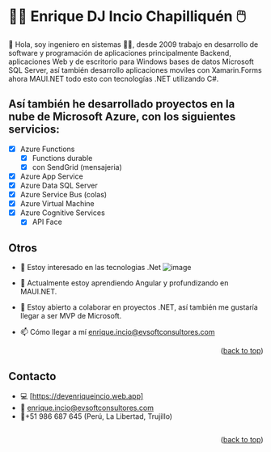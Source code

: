 <a name="readme-top"></a>
# 👨‍💻 Enrique DJ Incio Chapilliquén 🖱️

👋 Hola, soy ingeniero en sistemas 👨‍💻, desde 2009 trabajo en desarrollo de software y programación de aplicaciones principalmente Backend, aplicaciones Web y de escritorio para Windows bases de datos Microsoft SQL Server, así también desarrollo aplicaciones moviles con Xamarin.Forms ahora MAUI.NET todo esto con tecnologías .NET utilizando C#.

## Así también he desarrollado proyectos en la nube de Microsoft Azure, con los siguientes servicios:
- [x] Azure Functions
    - [x] Functions durable
    - [x] con SendGrid (mensajeria)  
- [x] Azure App Service
- [x] Azure Data SQL Server
- [x] Azure Service Bus (colas) 
- [x] Azure Virtual Machine
- [x] Azure Cognitive Services
    - [x] API Face

## Otros
- 👀 Estoy interesado en las tecnologias .Net ![image](https://github.com/eincioch/eincioch/assets/12565944/5146c3db-61a8-45f4-94ce-8ca0a139bfd7)

- 🌱 Actualmente estoy aprendiendo Angular y profundizando en MAUI.NET.
- 💞️ Estoy abierto a colaborar en proyectos .NET, así también me gustaría llegar a ser MVP de Microsoft. 
- 📫 Cómo llegar a mí enrique.incio@evsoftconsultores.com

<p align="right">(<a href="#readme-top">back to top</a>)</p>

## Contacto
- 💻 [https://devenriqueincio.web.app]
- 📧 enrique.incio@evsoftconsultores.com 
- 📱+51 986 687 645 (Perú, La Libertad, Trujillo)

## 
<p align="right">(<a href="#readme-top">back to top</a>)</p>
<!---
eincioch/eincioch is a ✨ special ✨ repository because its `README.md` (this file) appears on your GitHub profile.
You can click the Preview link to take a look at your changes.
--->
